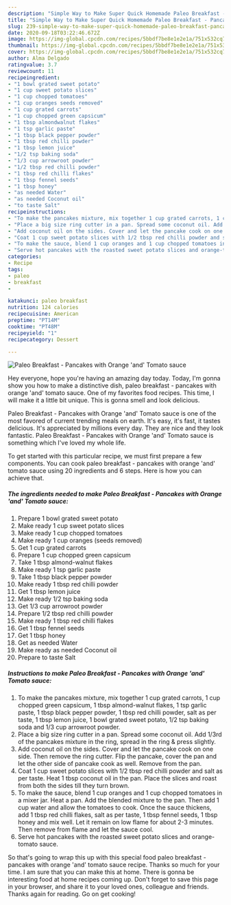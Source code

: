 ```yaml
---
description: "Simple Way to Make Super Quick Homemade Paleo Breakfast - Pancakes with Orange &amp;#39;and&amp;#39; Tomato sauce"
title: "Simple Way to Make Super Quick Homemade Paleo Breakfast - Pancakes with Orange &amp;#39;and&amp;#39; Tomato sauce"
slug: 239-simple-way-to-make-super-quick-homemade-paleo-breakfast-pancakes-with-orange-and-39-and-and-39-tomato-sauce
date: 2020-09-18T03:22:46.672Z
image: https://img-global.cpcdn.com/recipes/5bbdf7be8e1e2e1a/751x532cq70/paleo-breakfast-pancakes-with-orange-and-tomato-sauce-recipe-main-photo.jpg
thumbnail: https://img-global.cpcdn.com/recipes/5bbdf7be8e1e2e1a/751x532cq70/paleo-breakfast-pancakes-with-orange-and-tomato-sauce-recipe-main-photo.jpg
cover: https://img-global.cpcdn.com/recipes/5bbdf7be8e1e2e1a/751x532cq70/paleo-breakfast-pancakes-with-orange-and-tomato-sauce-recipe-main-photo.jpg
author: Alma Delgado
ratingvalue: 3.7
reviewcount: 11
recipeingredient:
- "1 bowl grated sweet potato"
- "1 cup sweet potato slices"
- "1 cup chopped tomatoes"
- "1 cup oranges seeds removed"
- "1 cup grated carrots"
- "1 cup chopped green capsicum"
- "1 tbsp almondwalnut flakes"
- "1 tsp garlic paste"
- "1 tbsp black pepper powder"
- "1 tbsp red chilli powder"
- "1 tbsp lemon juice"
- "1/2 tsp baking soda"
- "1/3 cup arrowroot powder"
- "1/2 tbsp red chilli powder"
- "1 tbsp red chilli flakes"
- "1 tbsp fennel seeds"
- "1 tbsp honey"
- "as needed Water"
- "as needed Coconut oil"
- "to taste Salt"
recipeinstructions:
- "To make the pancakes mixture, mix together 1 cup grated carrots, 1 cup chopped green capsicum, 1 tbsp almond-walnut flakes, 1 tsp garlic paste, 1 tbsp black pepper powder, 1 tbsp red chilli powder, salt as per taste, 1 tbsp lemon juice, 1 bowl grated sweet potato, 1/2 tsp baking soda and 1/3 cup arrowroot powder."
- "Place a big size ring cutter in a pan. Spread some coconut oil. Add 1/3rd of the pancakes mixture in the ring, spread in the ring &amp; press slightly."
- "Add coconut oil on the sides. Cover and let the pancake cook on one side. Then remove the ring cutter. Flip the pancake, cover the pan and let the other side of pancake cook as well. Remove from the pan."
- "Coat 1 cup sweet potato slices with 1/2 tbsp red chilli powder and salt as per taste. Heat 1 tbsp coconut oil in the pan. Place the slices and roast from both the sides till they turn brown."
- "To make the sauce, blend 1 cup oranges and 1 cup chopped tomatoes in a mixer jar. Heat a pan. Add the blended mixture to the pan. Then add 1 cup water and allow the tomatoes to cook. Once the sauce thickens, add 1 tbsp red chilli flakes, salt as per taste, 1 tbsp fennel seeds, 1 tbsp honey and mix well. Let it remain on low flame for about 2-3 minutes. Then remove from flame and let the sauce cool."
- "Serve hot pancakes with the roasted sweet potato slices and orange-tomato sauce."
categories:
- Recipe
tags:
- paleo
- breakfast
- 

katakunci: paleo breakfast  
nutrition: 124 calories
recipecuisine: American
preptime: "PT14M"
cooktime: "PT48M"
recipeyield: "1"
recipecategory: Dessert

---
```



![Paleo Breakfast - Pancakes with Orange &#39;and&#39; Tomato sauce](https://img-global.cpcdn.com/recipes/5bbdf7be8e1e2e1a/751x532cq70/paleo-breakfast-pancakes-with-orange-and-tomato-sauce-recipe-main-photo.jpg)

Hey everyone, hope you're having an amazing day today. Today, I'm gonna show you how to make a distinctive dish, paleo breakfast - pancakes with orange &#39;and&#39; tomato sauce. One of my favorites food recipes. This time, I will make it a little bit unique. This is gonna smell and look delicious.



Paleo Breakfast - Pancakes with Orange &#39;and&#39; Tomato sauce is one of the most favored of current trending meals on earth. It's easy, it's fast, it tastes delicious. It's appreciated by millions every day. They are nice and they look fantastic. Paleo Breakfast - Pancakes with Orange &#39;and&#39; Tomato sauce is something which I've loved my whole life.


To get started with this particular recipe, we must first prepare a few components. You can cook paleo breakfast - pancakes with orange &#39;and&#39; tomato sauce using 20 ingredients and 6 steps. Here is how you can achieve that.

##### The ingredients needed to make Paleo Breakfast - Pancakes with Orange &#39;and&#39; Tomato sauce:

1. Prepare 1 bowl grated sweet potato
1. Make ready 1 cup sweet potato slices
1. Make ready 1 cup chopped tomatoes
1. Make ready 1 cup oranges (seeds removed)
1. Get 1 cup grated carrots
1. Prepare 1 cup chopped green capsicum
1. Take 1 tbsp almond-walnut flakes
1. Make ready 1 tsp garlic paste
1. Take 1 tbsp black pepper powder
1. Make ready 1 tbsp red chilli powder
1. Get 1 tbsp lemon juice
1. Make ready 1/2 tsp baking soda
1. Get 1/3 cup arrowroot powder
1. Prepare 1/2 tbsp red chilli powder
1. Make ready 1 tbsp red chilli flakes
1. Get 1 tbsp fennel seeds
1. Get 1 tbsp honey
1. Get as needed Water
1. Make ready as needed Coconut oil
1. Prepare to taste Salt




##### Instructions to make Paleo Breakfast - Pancakes with Orange &#39;and&#39; Tomato sauce:

1. To make the pancakes mixture, mix together 1 cup grated carrots, 1 cup chopped green capsicum, 1 tbsp almond-walnut flakes, 1 tsp garlic paste, 1 tbsp black pepper powder, 1 tbsp red chilli powder, salt as per taste, 1 tbsp lemon juice, 1 bowl grated sweet potato, 1/2 tsp baking soda and 1/3 cup arrowroot powder.
1. Place a big size ring cutter in a pan. Spread some coconut oil. Add 1/3rd of the pancakes mixture in the ring, spread in the ring &amp; press slightly.
1. Add coconut oil on the sides. Cover and let the pancake cook on one side. Then remove the ring cutter. Flip the pancake, cover the pan and let the other side of pancake cook as well. Remove from the pan.
1. Coat 1 cup sweet potato slices with 1/2 tbsp red chilli powder and salt as per taste. Heat 1 tbsp coconut oil in the pan. Place the slices and roast from both the sides till they turn brown.
1. To make the sauce, blend 1 cup oranges and 1 cup chopped tomatoes in a mixer jar. Heat a pan. Add the blended mixture to the pan. Then add 1 cup water and allow the tomatoes to cook. Once the sauce thickens, add 1 tbsp red chilli flakes, salt as per taste, 1 tbsp fennel seeds, 1 tbsp honey and mix well. Let it remain on low flame for about 2-3 minutes. Then remove from flame and let the sauce cool.
1. Serve hot pancakes with the roasted sweet potato slices and orange-tomato sauce.




So that's going to wrap this up with this special food paleo breakfast - pancakes with orange &#39;and&#39; tomato sauce recipe. Thanks so much for your time. I am sure that you can make this at home. There is gonna be interesting food at home recipes coming up. Don't forget to save this page in your browser, and share it to your loved ones, colleague and friends. Thanks again for reading. Go on get cooking!
